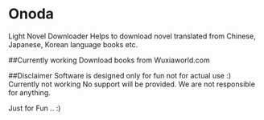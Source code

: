 # Onoda
Light Novel Downloader
Helps to download novel translated from Chinese, Japanese, Korean language books etc.

##Currently working
Download books from Wuxiaworld.com



##Disclaimer
Software is designed only for fun not for actual use :)
Currently not working
No support will be provided.
We are not responsible for anything.

Just for Fun .. :)

